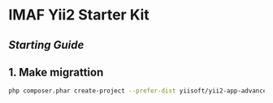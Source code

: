 # IMAF Yii2 Starter Kit
## _Starting Guide_
## 1. Make migrattion
```sh  
php composer.phar create-project --prefer-dist yiisoft/yii2-app-advanced advanced
```


